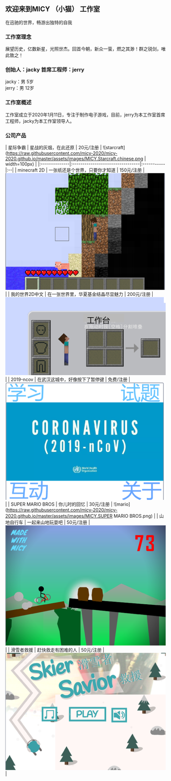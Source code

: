 ## 欢迎来到MICY  （小猫）  工作室
在迅驰的世界，畅游出独特的自我

### 工作室理念
展望历史，亿数新星，光照世杰。回首今朝，新众一萤，燃之其渺！群之锐剑，唯此致之！

### 创始人：jacky 首席工程师：jerry
jacky：男     5岁  
jerry：男     12岁

### 工作室概述
工作室成立于2020年1月11日，专注于制作电子游戏，目前，jerry为本工作室首席工程师，jacky为本工作室领导人。

### 公司产品

| 星际争霸      | 星战的灰烟，在此还原               | 20元/注册   | ![starcraft](https://raw.githubusercontent.com/micy-2020/micy-2020.github.io/master/assets/images/MICY.Starcraft.chinese.png | width=100px) |
|:--------------|:---------------------------------|:-----------|:--|
| minecraft 2D  | 一张纸还是个世界，只要你才知道      | 150元/注册 | ![minecraft en](https://raw.githubusercontent.com/micy-2020/micy-2020.github.io/master/assets/images/MICY.Minecraft.English.2D.png) |
| 我的世界2D中文 | 在一张世界里，华夏基金结晶尽显魅力  | 200元/注册  | ![minecraft zh](https://raw.githubusercontent.com/micy-2020/micy-2020.github.io/master/assets/images/MICY.Minecraft.chinese.2D.png) |
| 2019-ncov     | 在武汉这城中，好像按下了暂停键      | 免费/注册   | ![ncov](https://raw.githubusercontent.com/micy-2020/micy-2020.github.io/master/assets/images/MICY.2019-nCoV.png) |
| SUPER MARIO BROS | 你儿时的回忆 | 30元/注册 | ![mario](https://raw.githubusercontent.com/micy-2020/micy-2020.github.io/master/assets/images/MICY.SUPER MARIO BROS.png) |
| 山地自行车 | 一起来山地玩耍吧 | 50元/注册 | ![bike](https://raw.githubusercontent.com/micy-2020/micy-2020.github.io/master/assets/images/MICY.bike.png) |
| 滑雪者救援 | 赶快救走有困难的人 | 50元/注册 | ![rescue](https://raw.githubusercontent.com/micy-2020/micy-2020.github.io/master/assets/images/MICY.skier_savior.png) |





















































































































































